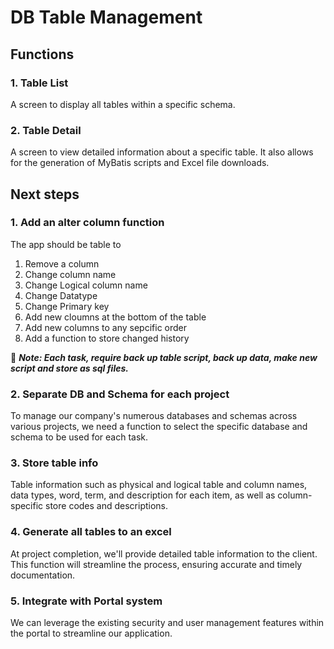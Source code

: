 # DB Table Management
## Functions
### 1. Table List
A screen to display all tables within a specific schema.
### 2. Table Detail
A screen to view detailed information about a specific table. It also allows for the generation of MyBatis scripts and Excel file downloads.

## Next steps
### 1. Add an alter column function
The app should be table to 
1. Remove a column
1. Change column name
2. Change Logical column name
3. Change Datatype
4. Change Primary key
5. Add new cloumns at the bottom of the table
6. Add new columns to any sepcific order
7. Add a function to store changed history

:memo: **<em> Note: Each task, require back up table script, back up data, make new script and store as sql files.</em>**

### 2. Separate DB and Schema for each project
To manage our company's numerous databases and schemas across various projects, we need a function to select the specific database and schema to be used for each task.
### 3. Store table info
Table information such as physical and logical table and column names, data types, word, term, and description for each item, as well as column-specific store codes and descriptions.
### 4. Generate all tables to an excel
At project completion, we'll provide detailed table information to the client. This function will streamline the process, ensuring accurate and timely documentation.
### 5. Integrate with Portal system
We can leverage the existing security and user management features within the portal to streamline our application.

